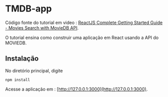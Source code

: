 # TMDB-app

Código fonte do tutorial em video : [ReactJS Complete Getting Started Guide - Movies Search with MovieDB API](https://www.youtube.com/watch?v=bqSSLr8A8PU&t=2515s).

O tutorial ensina como construir uma aplicação em React usando a API do MOVIEDB.

 
## Instalação

No diretório principal, digite

```
npm install
```

Acesse a aplicação em : [http://127.0.0.1:3000](http://127.0.0.1:3000).
